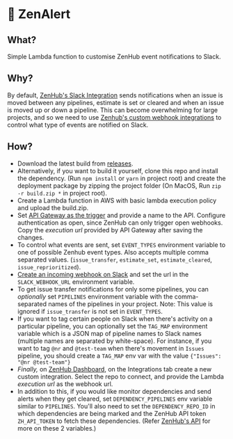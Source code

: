 # 🚨 ZenAlert

## What?

Simple Lambda function to customise ZenHub event notifications to Slack.

## Why?

By default, [ZenHub's Slack Integration](https://www.zenhub.com/blog/zenhub-slack/) sends notifications when an issue is moved between any pipelines, estimate is set or cleared and when an issue is moved up or down a pipeline.
This can become overwhelming for large projects, and so we need to use [Zenhub's custom webhook integrations](https://github.com/ZenHubIO/API#webhooks) to control what type of events are notified on Slack.

## How?

- Download the latest build from [releases](https://github.com/nileshr/zenalert/releases/latest).
- Alternatively, if you want to build it yourself, clone this repo and install the dependency. (Run `npm install` or `yarn` in project root) and create the deployment package by zipping the project folder (On MacOS, Run `zip -r build.zip *` in project root).
- Create a Lambda function in AWS with basic lambda execution policy and upload the build.zip.
- Set [API Gateway as the trigger](https://docs.aws.amazon.com/lambda/latest/dg/invoking-lambda-function.html#supported-event-source-api-gateway) and provide a name to the API. Configure authentication as open, since ZenHub can only trigger open webhooks. Copy the _execution url_ provided by API Gateway after saving the changes.
- To control what events are sent, set `EVENT_TYPES` environment variable to one of possible Zenhub event types. Also accepts multiple comma separated values. (`issue_transfer`, `estimate_set`, `estimate_cleared`, `issue_reprioritized`).
- [Create an incoming webhook on Slack](https://get.slack.help/hc/en-us/articles/115005265063-Incoming-WebHooks-for-Slack) and set the url in the `SLACK_WEBHOOK_URL` environment variable.
- To get issue transfer notifications for only some pipelines, you can _optionally_ set `PIPELINES` environment variable with the comma-separated names of the pipelines in your project. Note: This value is ignored if `issue_transfer` is not set in `EVENT_TYPES`.
- If you want to tag certain people on Slack when there's activity on a particular pipeline, you can optionally set the `TAG_MAP` environment variable which is a JSON map of pipeline names to Slack names (multiple names are separated by white-space). For instance, if you want to tag `@nr` and `@test-team` when there's movement in `Issues` pipeline, you should create a `TAG_MAP` env var with the value `{"Issues": "@nr @test-team"}`
- _Finally,_ on [ZenHub Dashboard](https://app.zenhub.com/dashboard), on the Integrations tab create a new custom integration. Select the repo to connect, and provide the Lambda _execution url_ as the webhook url.
- In addition to this, if you would like monitor dependencies and send alerts when they get cleared, set `DEPENDENCY_PIPELINES` env variable similar to `PIPELINES`. You'll also need to set the `DEPENDENCY_REPO_ID` in which dependencies are being marked and the ZenHub API token `ZH_API_TOKEN` to fetch these dependencies. (Refer [ZenHub's API](https://github.com/ZenHubIO/API) for more on these 2 variables.)
